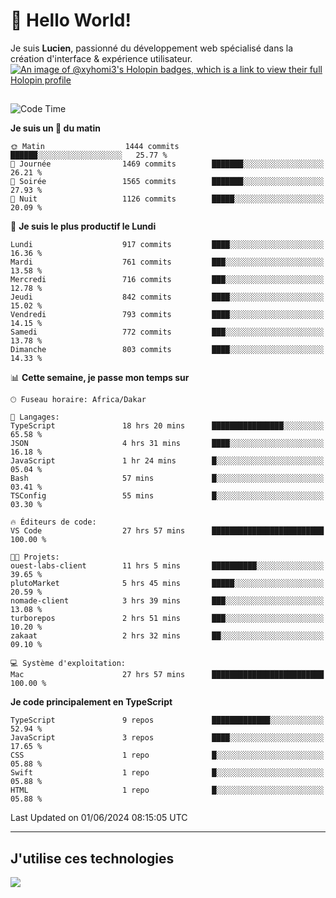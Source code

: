 # 👋 Hello World!

Je suis **Lucien**, passionné du développement web spécialisé dans la création d'interface & expérience utilisateur.
[![An image of @xyhomi3's Holopin badges, which is a link to view their full Holopin profile](https://holopin.me/xyhomi3)](https://holopin.io/@xyhomi3)

##

<!--START_SECTION:waka-->
![Code Time](http://img.shields.io/badge/Code%20Time-1%2C243%20hrs%2050%20mins-blue)

**Je suis un 🐤 du matin** 

```text
🌞 Matin                  1444 commits        ██████░░░░░░░░░░░░░░░░░░░   25.77 % 
🌆 Journée                1469 commits        ███████░░░░░░░░░░░░░░░░░░   26.21 % 
🌃 Soirée                 1565 commits        ███████░░░░░░░░░░░░░░░░░░   27.93 % 
🌙 Nuit                   1126 commits        █████░░░░░░░░░░░░░░░░░░░░   20.09 % 
```
📅 **Je suis le plus productif le Lundi** 

```text
Lundi                    917 commits         ████░░░░░░░░░░░░░░░░░░░░░   16.36 % 
Mardi                    761 commits         ███░░░░░░░░░░░░░░░░░░░░░░   13.58 % 
Mercredi                 716 commits         ███░░░░░░░░░░░░░░░░░░░░░░   12.78 % 
Jeudi                    842 commits         ████░░░░░░░░░░░░░░░░░░░░░   15.02 % 
Vendredi                 793 commits         ████░░░░░░░░░░░░░░░░░░░░░   14.15 % 
Samedi                   772 commits         ███░░░░░░░░░░░░░░░░░░░░░░   13.78 % 
Dimanche                 803 commits         ████░░░░░░░░░░░░░░░░░░░░░   14.33 % 
```


📊 **Cette semaine, je passe mon temps sur** 

```text
🕑︎ Fuseau horaire: Africa/Dakar

💬 Langages: 
TypeScript               18 hrs 20 mins      ████████████████░░░░░░░░░   65.58 % 
JSON                     4 hrs 31 mins       ████░░░░░░░░░░░░░░░░░░░░░   16.18 % 
JavaScript               1 hr 24 mins        █░░░░░░░░░░░░░░░░░░░░░░░░   05.04 % 
Bash                     57 mins             █░░░░░░░░░░░░░░░░░░░░░░░░   03.41 % 
TSConfig                 55 mins             █░░░░░░░░░░░░░░░░░░░░░░░░   03.30 % 

🔥 Éditeurs de code: 
VS Code                  27 hrs 57 mins      █████████████████████████   100.00 % 

🐱‍💻 Projets: 
ouest-labs-client        11 hrs 5 mins       ██████████░░░░░░░░░░░░░░░   39.65 % 
plutoMarket              5 hrs 45 mins       █████░░░░░░░░░░░░░░░░░░░░   20.59 % 
nomade-client            3 hrs 39 mins       ███░░░░░░░░░░░░░░░░░░░░░░   13.08 % 
turborepos               2 hrs 51 mins       ███░░░░░░░░░░░░░░░░░░░░░░   10.20 % 
zakaat                   2 hrs 32 mins       ██░░░░░░░░░░░░░░░░░░░░░░░   09.10 % 

💻 Système d'exploitation: 
Mac                      27 hrs 57 mins      █████████████████████████   100.00 % 
```

**Je code principalement en TypeScript** 

```text
TypeScript               9 repos             █████████████░░░░░░░░░░░░   52.94 % 
JavaScript               3 repos             ████░░░░░░░░░░░░░░░░░░░░░   17.65 % 
CSS                      1 repo              █░░░░░░░░░░░░░░░░░░░░░░░░   05.88 % 
Swift                    1 repo              █░░░░░░░░░░░░░░░░░░░░░░░░   05.88 % 
HTML                     1 repo              █░░░░░░░░░░░░░░░░░░░░░░░░   05.88 % 
```




 Last Updated on 01/06/2024 08:15:05 UTC
<!--END_SECTION:waka-->
---

## J'utilise ces technologies

<p align="left">
  <a href="https://skillicons.dev">
    <img src="https://skillicons.dev/icons?i=ts,js,md,scss,tailwind,react,docker,express,astro,vite,nextjs,vercel,figma,ableton" />
  </a>
</p>

